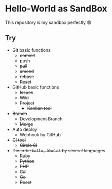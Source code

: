 # Hello-World as SandBox
This repository is my sandbox perfectly :smile:

## Try
- Git basic functions
    - ~~commit~~
    - ~~push~~
    - ~~pull~~
    - ~~amend~~
    - ~~rebase~~
    - ~~Reset~~
- GitHub basic functions
    - ~~Issues~~
    - ~~Wiki~~
    - ~~Project~~
        - ~~Kanban tool~~
- ~~Branch~~
    - ~~Development Branch~~
    - ~~Merge~~
- Auto deploy
    - Webhook by GitHub
- ~~CI tool~~
    - ~~Circle CI~~
- ~~Describe `Hello, World!` by several languages~~
    - ~~Ruby~~
    - ~~Python~~
    - ~~PHP~~
    - ~~C#~~
    - ~~Go~~
    - ~~React~~

